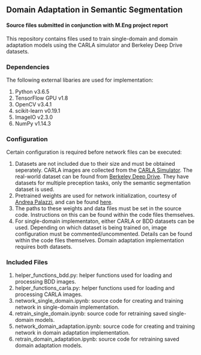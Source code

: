 ## Domain Adaptation in Semantic Segmentation
#### Source files submitted in conjunction with M.Eng project report

This repository contains files used to train single-domain and domain adaptation models using the CARLA simulator and Berkeley Deep Drive datasets. 

### Dependencies
The following external libaries are used for implementation:
1) Python v3.6.5
2) TensorFlow GPU v1.8
3) OpenCV v3.4.1
4) scikit-learn v0.19.1
5) ImageIO v2.3.0
6) NumPy v1.14.3

### Configuration
Certain configuration is required before network files can be executed:
1) Datasets are not included due to their size and must be obtained seperately. CARLA images are collected from the [CARLA Simulator](https://www.carla.org). The real-world dataset can be found from [Berkeley Deep Drive](http://bdd-data.berkeley.edu/). They have datasets for multiple preception tasks, only the semantic segmentation dataset is used.
2) Pretrained weights are used for network initialization, courtesy of [Andrea Palazzi](https://github.com/ndrplz/dilation-tensorflow), and can be found [here](https://drive.google.com/open?id=0Bx9YaGcDPu3XR0d4cXVSWmtVdEE).
3) The paths to these weights and data files must be set in the source code. Instructions on this can be found within the code files themselves.
4) For single-domain implementaton, either CARLA or BDD datasets can be used. Depending on which dataset is being trained on, image configuration must be commented/uncommented. Details can be found within the code files themselves. Domain adaptation implementation requires both datasets.

### Included Files
1) helper_functions_bdd.py: helper functions used for loading and processing BDD images.
2) helper_functions_carla.py: helper functions used for loading and processing CARLA images.
3) network_single_domain.ipynb: source code for creating and training network in single-domain implementation.
4) retrain_single_domain.ipynb: source code for retraining saved single-domain models.
5) network_domain_adaptation.ipynb: source code for creating and training network in domain adaptation implementation.
6) retrain_domain_adaptation.ipynb: source code for retraining saved domain adaptation models.
